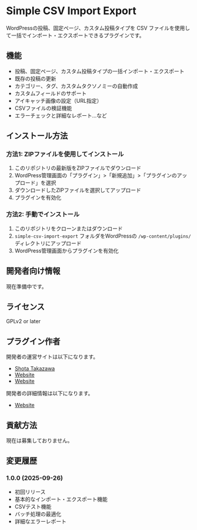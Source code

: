 # Simple CSV Import Export

WordPressの投稿、固定ページ、カスタム投稿タイプを CSV ファイルを使用して一括でインポート・エクスポートできるプラグインです。

## 機能

- 投稿、固定ページ、カスタム投稿タイプの一括インポート・エクスポート
- 既存の投稿の更新
- カテゴリー、タグ、カスタムタクソノミーの自動作成
- カスタムフィールドのサポート
- アイキャッチ画像の設定（URL指定）
- CSVファイルの検証機能
- エラーチェックと詳細なレポート...など

## インストール方法

### 方法1: ZIPファイルを使用してインストール

1. このリポジトリの最新版をZIPファイルでダウンロード
2. WordPress管理画面の「プラグイン」>「新規追加」>「プラグインのアップロード」を選択
3. ダウンロードしたZIPファイルを選択してアップロード
4. プラグインを有効化

### 方法2: 手動でインストール

1. このリポジトリをクローンまたはダウンロード
2. `simple-csv-import-export` フォルダをWordPressの `/wp-content/plugins/` ディレクトリにアップロード
3. WordPress管理画面からプラグインを有効化

## 開発者向け情報

現在準備中です。

## ライセンス

GPLv2 or later

## プラグイン作者

開発者の運営サイトは以下になります。

- [Shota Takazawa](https://github.com/takazawashota)
- [Website](https://sokulabo.com)
- [Website](https://ume-noki.com)

開発者の詳細情報は以下になります。

- [Website](https://ume-noki.com/operator/)

## 貢献方法

現在は募集しておりません。

## 変更履歴

### 1.0.0 (2025-09-26)
- 初回リリース
- 基本的なインポート・エクスポート機能
- CSVテスト機能
- バッチ処理の最適化
- 詳細なエラーレポート
